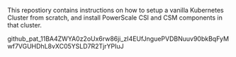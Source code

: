 This repostiory contains instructions on how to setup a vanilla Kubernetes Cluster from scratch, and install PowerScale CSI and CSM components in that cluster.

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
